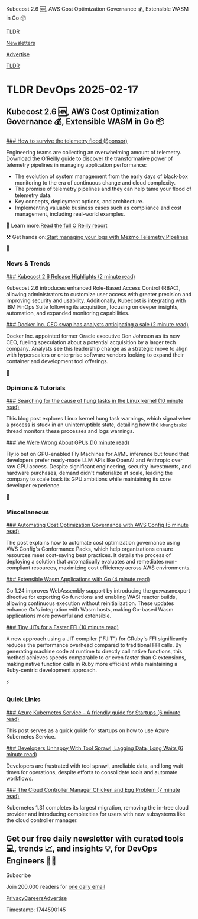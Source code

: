 Kubecost 2.6 🆕, AWS Cost Optimization Governance 💰, Extensible WASM in Go 📦

[TLDR](/)

[Newsletters](/newsletters)

[Advertise](https://advertise.tldr.tech/)

[TLDR](/)

# TLDR DevOps 2025-02-17

## Kubecost 2.6 🆕, AWS Cost Optimization Governance 💰, Extensible WASM in Go 📦

### 

[### How to survive the telemetry flood (Sponsor)](https://go.mezmo.com/report-the-fundamentals-of-telemetry-pipelines-2?utm_medium=email&amp;utm_source=marketingemail&amp;utm_campaign=tldr-newsletter)

Engineering teams are collecting an overwhelming amount of telemetry. Download the [O'Reilly guide](https://go.mezmo.com/report-the-fundamentals-of-telemetry-pipelines-2?utm_medium=email&utm_source=marketingemail&utm_campaign=tldr-newsletter) to discover the transformative power of telemetry pipelines in managing application performance:

* The evolution of system management from the early days of black-box monitoring to the era of continuous change and cloud complexity.
* The promise of telemetry pipelines and they can help tame your flood of telemetry data.
* Key concepts, deployment options, and architecture.
* Implementing valuable business cases such as compliance and cost management, including real-world examples.

📗 Learn more:[Read the full O'Reilly report](https://go.mezmo.com/report-the-fundamentals-of-telemetry-pipelines-2?utm_medium=email&utm_source=marketingemail&utm_campaign=tldr-newsletter)

⚒️ Get hands on:[Start managing your logs with Mezmo Telemetry Pipelines](https://www.mezmo.com/sign-up-mezmo-platform?utm_medium=email&utm_source=marketingemail&utm_campaign=tldr-newsletter)

📱

### News & Trends

[### Kubecost 2.6 Release Highlights (2 minute read)](https://blog.kubecost.com/blog/2.6-release-highlights/?utm_source=tldrdevops)

Kubecost 2.6 introduces enhanced Role-Based Access Control (RBAC), allowing administrators to customize user access with greater precision and improving security and usability. Additionally, Kubecost is integrating with IBM FinOps Suite following its acquisition, focusing on deeper insights, automation, and expanded monitoring capabilities.

[### Docker Inc. CEO swap has analysts anticipating a sale (2 minute read)](https://www.techtarget.com/searchsoftwarequality/news/366619297/Docker-Inc-CEO-swap-has-analysts-anticipating-a-sale?utm_source=tldrdevops)

Docker Inc. appointed former Oracle executive Don Johnson as its new CEO, fueling speculation about a potential acquisition by a larger tech company. Analysts see this leadership change as a strategic move to align with hyperscalers or enterprise software vendors looking to expand their container and development tool offerings.

🚀

### Opinions & Tutorials

[### Searching for the cause of hung tasks in the Linux kernel (10 minute read)](https://blog.cloudflare.com/searching-for-the-cause-of-hung-tasks-in-the-linux-kernel/?utm_source=tldrdevops)

This blog post explores Linux kernel hung task warnings, which signal when a process is stuck in an uninterruptible state, detailing how the `khungtaskd` thread monitors these processes and logs warnings.

[### We Were Wrong About GPUs (10 minute read)](https://fly.io/blog/wrong-about-gpu/?utm_source=tldrdevops)

Fly.io bet on GPU-enabled Fly Machines for AI/ML inference but found that developers prefer ready-made LLM APIs like OpenAI and Anthropic over raw GPU access. Despite significant engineering, security investments, and hardware purchases, demand didn't materialize at scale, leading the company to scale back its GPU ambitions while maintaining its core developer experience.

🎁

### Miscellaneous

[### Automating Cost Optimization Governance with AWS Config (5 minute read)](https://aws.amazon.com/blogs/mt/automating-cost-optimization-governance-with-aws-config/?utm_source=tldrdevops)

The post explains how to automate cost optimization governance using AWS Config's Conformance Packs, which help organizations ensure resources meet cost-saving best practices. It details the process of deploying a solution that automatically evaluates and remediates non-compliant resources, maximizing cost efficiency across AWS environments.

[### Extensible Wasm Applications with Go (4 minute read)](https://go.dev/blog/wasmexport?utm_source=tldrdevops)

Go 1.24 improves WebAssembly support by introducing the go:wasmexport directive for exporting Go functions and enabling WASI reactor builds, allowing continuous execution without reinitialization. These updates enhance Go's integration with Wasm hosts, making Go-based Wasm applications more powerful and extensible.

[### Tiny JITs for a Faster FFI (10 minute read)](https://railsatscale.com/2025-02-12-tiny-jits-for-a-faster-ffi/?utm_source=tldrdevops)

A new approach using a JIT compiler ("FJIT") for CRuby's FFI significantly reduces the performance overhead compared to traditional FFI calls. By generating machine code at runtime to directly call native functions, this method achieves speeds comparable to or even faster than C extensions, making native function calls in Ruby more efficient while maintaining a Ruby-centric development approach.

⚡️

### Quick Links

[### Azure Kubernetes Service – A friendly guide for Startups (6 minute read)](https://techcommunity.microsoft.com/blog/startupsatmicrosoftblog/azure-kubernetes-service-%E2%80%93-a-friendly-guide-for-startups/4374796?utm_source=tldrdevops)

This post serves as a quick guide for startups on how to use Azure Kubernetes Service.

[### Developers Unhappy With Tool Sprawl, Lagging Data, Long Waits (6 minute read)](https://thenewstack.io/developers-unhappy-with-tool-sprawl-lagging-data-long-waits/?utm_source=tldrdevops)

Developers are frustrated with tool sprawl, unreliable data, and long wait times for operations, despite efforts to consolidate tools and automate workflows.

[### The Cloud Controller Manager Chicken and Egg Problem (7 minute read)](https://kubernetes.io/blog/2025/02/14/cloud-controller-manager-chicken-egg-problem/?utm_source=tldrdevops)

Kubernetes 1.31 completes its largest migration, removing the in-tree cloud provider and introducing complexities for users with new subsystems like the cloud controller manager.

## Get our free daily newsletter with curated tools 💻, trends 📈, and insights 💡, for DevOps Engineers 👨‍💻

Subscribe

Join 200,000 readers for [one daily email](/api/latest/devops)

[Privacy](/privacy)[Careers](https://jobs.ashbyhq.com/tldr.tech)[Advertise](/devops/advertise)

Timestamp: 1744590145